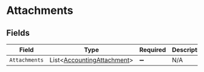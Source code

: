# Attachments


## Fields

| Field                                                                         | Type                                                                          | Required                                                                      | Description                                                                   |
| ----------------------------------------------------------------------------- | ----------------------------------------------------------------------------- | ----------------------------------------------------------------------------- | ----------------------------------------------------------------------------- |
| `Attachments`                                                                 | List<[AccountingAttachment](../../Models/Components/AccountingAttachment.md)> | :heavy_minus_sign:                                                            | N/A                                                                           |